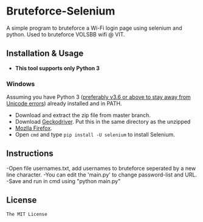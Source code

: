 # Bruteforce-Selenium
A simple program to bruteforce a Wi-Fi login page using selenium and python. Used to bruteforce VOLSBB wifi @ VIT.

## Installation & Usage
- **This tool supports only Python 3**

### Windows

Assuming you have Python 3 ([preferably v3.6 or above to stay away from Unicode errors](https://stackoverflow.com/questions/30539882/whats-the-deal-with-python-3-4-unicode-different-languages-and-windows)) already installed and in PATH.

- Download and extract the zip file from master branch.
- Download [Geckodriver]( https://github.com/mozilla/geckodriver/releases/latest). Put this in the same directory as the unzipped 
- [Mozlla Firefox]( https://www.mozilla.org/en-US/firefox/new/).
- Open `cmd` and type `pip install -U selenium` to install Selenium.

## Instructions

-Open file usernames.txt, add usernames to bruteforce seperated by a new line character.
-You can edit the 'main.py' to change password-list and URL.
-Save and run in cmd using "python main.py"

## License

```The MIT License```
